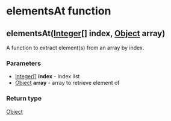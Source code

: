 elementsAt function
===================
elementsAt([Integer[]](../types/Integer[].md) **index**, [Object](../types/Object.md) **array**)
------------------------------------------------------------------------------------------------

A function to extract element(s) from an array by index.

### Parameters

- [Integer[]](../types/Integer[].md) **index** - index list
- [Object](../types/Object.md) **array** - array to retrieve element of

### Return type

[Object](../types/Object.md)



